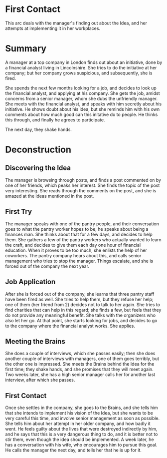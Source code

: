 First Contact
=============

This arc deals with the manager's finding out about the Idea, and her attempts at implementing it in her workplaces.

# Summary

A manager at a top company in London finds out about an initiative, done by a financial analyst living in Lincolnshire. She tries to do the initiative at her company; but her company grows suspicious, and subsequently, she is fired.

She spends the next few months looking for a job, and decides to look up the financial analyst, and applying at his company. She gets the job, amidst concerns from a senior manager, whom she dubs the unfriendly manager. She meets with the financial analyst, and speaks with him secretly about his initiative. He shows doubt about his idea, but she reminds him with his own comments about how much good can this initative do to people. He thinks this through, and finally he agrees to participate.

The next day, they shake hands.

# Deconstruction

## Discovering the Idea

The manager is browsing through posts, and finds a post commented on by one of her friends, which peaks her interest. She finds the topic of the post very interesting. She reads through the comments on the post, and she is amazed at the ideas mentioned in the post.

## First Try

The manager speaks with one of the pantry people, and their conversation goes to what the pantry worker hopes to be; he speaks about being a finances man. She thinks about that for a few days, and decides to help them. She gathers a few of the pantry workers who actually wanted to learn the craft, and decides to give them each day one hour of financial education. When it proves to be too much, she enlists the help of her coworkers. The pantry company hears about this, and calls senior management who tries to stop the manager. Things escalate, and she is forced out of the company the next year.

## Job Application

After she is forced out of the company, she learns that three pantry staff have been fired as well. She tries to help them, but they refuse her help; one of them (her friend from 2) decides not to talk to her again. She tries to find charities that can help in this regard; she finds a few, but feels that they do not provide any meaningful benefit. She talks with the organizers who also let her go. At that point, she starts looking for jobs, and decides to go to the company where the financial analyst works. She applies.

## Meeting the Brains

She does a couple of interviews, which she passes easily; then she does another couple of interviews with managers, one of them goes terribly, but the other one is impressed. She meets the Brains behind the Idea for the first time; they shake hands, and she promises that they will meet again. Two weeks later, she has a high senior manager calls her for another last interview, after which she passes.

## First Contact

Once she settles in the company, she goes to the Brains, and she tells him that she intends to implement his vision of the Idea, but she wants to be very careful this time, and involve senior management as soon as possible. She tells him about her attempt in her older company, and how badly it went. He feels guilty about the lives that were destroyed indirectly by him, and he says that this is a very dangerous thing to do, and it is better not to stir them, even though the idea should be implemented. A week later, he has a conversation with his wife, who encourages him to pursue this goal. He calls the manager the next day, and tells her that he is up for it. 
